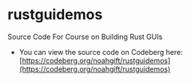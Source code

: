 # rustguidemos
Source Code For Course on Building Rust GUIs



* You can view the source code on Codeberg here: [https://codeberg.org/noahgift/rustguidemos](https://codeberg.org/noahgift/rustguidemos)
